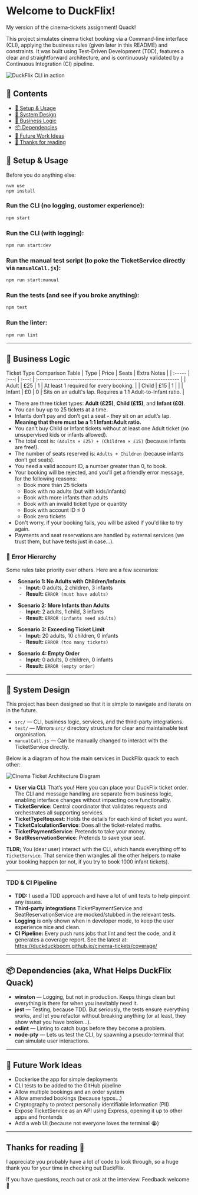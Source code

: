 # Welcome to DuckFlix!

My version of the cinema-tickets assignment! Quack!

This project simulates cinema ticket booking via a Command-line interface (CLI), applying the business rules (given later in this README) and constraints. It was built using Test-Driven Development (TDD), features a clear and straightforward architecture, and is continuously validated by a Continuous Integration (CI) pipeline.


![DuckFlix CLI in action](/DuckFlix-Demo.png)


## 📖 Contents
- [:duck: Setup & Usage](#-setup--usage)
- [:memo: System Design](#-system-design)
- [:brain: Business Logic](#-business-logic)
- [:package: Dependencies](#p-dependencies-aka-what-helps-duckflix-quack)
- [:nest_with_eggs: Future Work Ideas](#-future-work-ideas)
- [👏 Thanks for reading](#thanks-for-reading-)


## 🦆 Setup & Usage

Before you do anything else:
```shg
nvm use
npm install
```

### Run the CLI (no logging, customer experience):
```sh
npm start
```

### Run the CLI (with logging):
```sh
npm run start:dev
```

  ### Run the manual test script (to poke the TicketService directly via `manualCall.js`):
```sh
npm run start:manual
```

### Run the tests (and see if you broke anything):
```sh
npm test
```

  ### Run the linter:
```sh
npm run lint
```
---
  ## 🧠 Business Logic

Ticket Type Comparison Table
| Type   | Price | Seats | Extra Notes                                                   |
| :----- | :---: | :---: | :------------------------------------------------------------ |
| Adult  |  £25  |   1   | At least 1 required for every booking.                        |
| Child  |  £15  |   1   |                                                               |
| Infant |   £0  |   0   | Sits on an adult's lap. Requires a 1:1 Adult-to-Infant ratio. |

- There are three ticket types: **Adult (£25)**, **Child (£15)**, and **Infant (£0)**.
- You can buy up to 25 tickets at a time.
- Infants don’t pay and don’t get a seat - they sit on an adult’s lap. **Meaning that there must be a 1:1 Infant:Adult ratio.**
- You can’t buy Child or Infant tickets without at least one Adult ticket (no unsupervised kids or infants allowed).
- The total cost is: `(Adults × £25) + (Children × £15)` (because infants are free!).
- The number of seats reserved is: `Adults + Children` (because infants don’t get seats).
- You need a valid account ID, a number greater than 0, to book.
- Your booking will be rejected, and you'll get a friendly error message, for the following reasons:
  - Book more than 25 tickets
  - Book with no adults (but with kids/infants)
  - Book with more infants than adults
  - Book with an invalid ticket type or quantity
  - Book with account ID ≤ 0
  - Book zero tickets
- Don't worry, if your booking fails, you will be asked if you'd like to try again.
- Payments and seat reservations are handled by external services (we trust them, but have tests just in case...).

### 🚨 Error Hierarchy 

Some rules take priority over others. Here are a few scenarios:  
  
-   **Scenario 1: No Adults with Children/Infants**  
    -   **Input:** 0 adults, 2 children, 3 infants  
    -   **Result:** `ERROR (must have adults)`  
  
-   **Scenario 2: More Infants than Adults**  
    -   **Input:** 2 adults, 1 child, 3 infants  
    -   **Result:** `ERROR (infants need adults)`  
  
-   **Scenario 3: Exceeding Ticket Limit**  
    -   **Input:** 20 adults, 10 children, 0 infants  
    -   **Result:** `ERROR (too many tickets)`  
  
-   **Scenario 4: Empty Order**  
    -   **Input:** 0 adults, 0 children, 0 infants  
    -   **Result:** `ERROR (empty order)`
---
## 📝 System Design

This project has been designed so that it is simple to navigate and iterate on in the future.

- `src/` — CLI, business logic, services, and the third-party integrations.
- `test/` — Mirrors `src/` directory structure for clear and maintainable test organisation.
- `manualCall.js` — Can be manually changed to interact with the TicketService directly.


Below is a diagram of how the main services in DuckFlix quack to each other:

![Cinema Ticket Architecture Diagram](/CT-architecture2.png)

  

- **User via CLI**: That’s you! Here you can place your DuckFlix ticket order. The CLI and message handling are separate from business logic, enabling interface changes without impacting core functionality.
- **TicketService**: Central coordinator that validates requests and orchestrates all supporting services.
- **TicketTypeRequest**: Holds the details for each kind of ticket you want.
- **TicketCalculationService**: Does all the ticket-related maths.
- **TicketPaymentService**: Pretends to take your money.
- **SeatReservationService**: Pretends to save your seat.

**TLDR;**
You (dear user) interact with the CLI, which hands everything off to `TicketService`. That service then wrangles all the other helpers to make your booking happen (or not, if you try to book 1000 infant tickets).

---
### TDD & CI Pipeline
- **TDD:** I used a TDD approach and have a lot of unit tests to help pinpoint any issues.
- **Third-party integrations** TicketPaymentService and SeatReservationService are mocked/stubbed in the relevant tests.
- **Logging** is only shown when in developer mode, to keep the user experience nice and clean.
- **CI Pipeline:** Every push runs jobs that lint and test the code, and it generates a coverage report. See the latest at: https://duckduckboom.github.io/cinema-tickets/coverage/

---
## 📦 Dependencies (aka, What Helps DuckFlix Quack)

- **winston** — Logging, but not in production. Keeps things clean but everything is there for when you inevitably need it.
- **jest** — Testing, because TDD. But seriously, the tests ensure everything works, and let you refactor without breaking anything (or at least, they show what you have broken...).
- **eslint** — Linting to catch bugs before they become a problem.
- **node-pty** — Lets us test the CLI, by spawning a pseudo-terminal that can simulate user interactions.

---

## 🪺 Future Work Ideas

- Dockerise the app for simple deployments
- CLI tests to be added to the GitHub pipeline
- Allow multiple bookings and an order system
- Allow amended bookings (because typos...)
- Cryptography to protect personally identifiable information (PII) 
- Expose TicketService as an API using Express, opening it up to other apps and frontends
- Add a web UI (because not everyone loves the terminal 😭)

---
  

## Thanks for reading 👏

I appreciate you probably have a lot of code to look through, so a huge thank you for your time in checking out DuckFlix.

If you have questions, reach out or ask at the interview. Feedback welcome 🦆